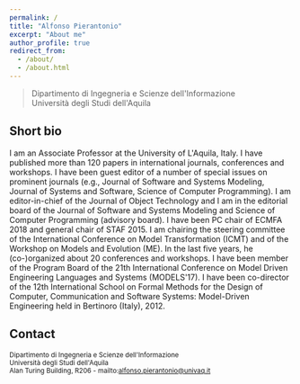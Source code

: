 ```yaml
---
permalink: /
title: "Alfonso Pierantonio"
excerpt: "About me"
author_profile: true
redirect_from: 
  - /about/
  - /about.html
---
```


> Dipartimento di Ingegneria e Scienze dell'Informazione<br>
> Università degli Studi dell'Aquila 

Short bio
------
I am an Associate Professor at the University of L'Aquila, Italy. I have published more than 120 papers in international journals, conferences and workshops. I have been guest editor of a number of special issues on prominent journals (e.g., Journal of Software and Systems Modeling, Journal of Systems and Software, Science of Computer Programming). I am editor-in-chief of the Journal of Object Technology and I am in the editorial board of the Journal of Software and Systems Modeling and Science of Computer Programming (advisory board). I have been PC chair of ECMFA 2018 and general chair of STAF 2015. I am chairing the steering committee of the International Conference on Model Transformation (ICMT) and of the Workshop on Models and Evolution (ME). In the last five years, he (co-)organized about 20 conferences and workshops. I have been member of the Program Board of the 21th International Conference on Model Driven Engineering Languages and Systems (MODELS'17). I have been co-director of the 12th International School on Formal Methods for the Design of Computer, Communication and Software Systems: Model-Driven Engineering held in Bertinoro (Italy), 2012.


Contact 
------
<small>Dipartimento di Ingegneria e Scienze dell'Informazione<br>
Università degli Studi dell'Aquila<br>
Alan Turing Building, R206 - mailto:alfonso.pierantonio@univaq.it </small>
